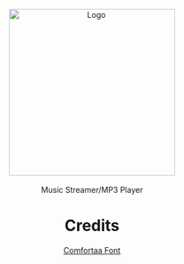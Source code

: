 <p align="center">
  <img src="https://github.com/Kalphalus/.github/blob/b8ac5dd6e74e4610489393dcd229c4eabd90576c/PlaiR/assets/logo.plair.extended.png" alt="Logo" width="300">
  <br><br>
  Music Streamer/MP3 Player
</p>

  <h1 align="center">Credits</h1>
<div align="center">

[Comfortaa Font](https://fonts.google.com/specimen/Comfortaa/license?preview.text=PlaiR)
</div>
